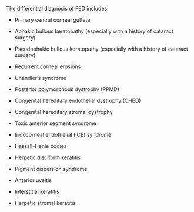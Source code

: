 The differential diagnosis of FED includes

- Primary central corneal guttata

- Aphakic bullous keratopathy (especially with a history of cataract surgery)

- Pseudophakic bullous keratopathy (especially with a history of cataract surgery)

- Recurrent corneal erosions

- Chandler’s syndrome

- Posterior polymorphous dystrophy (PPMD)

- Congenital hereditary endothelial dystrophy (CHED)

- Congenital hereditary stromal dystrophy

- Toxic anterior segment syndrome

- Iridocorneal endothelial (ICE) syndrome

- Hassall-Henle bodies

- Herpetic disciform keratitis

- Pigment dispersion syndrome

- Anterior uveitis

- Interstitial keratitis

- Herpetic stromal keratitis